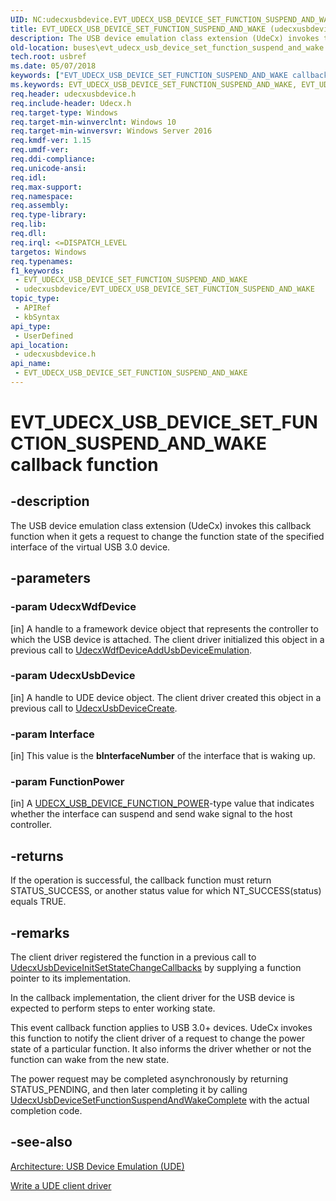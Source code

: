 ```yaml
---
UID: NC:udecxusbdevice.EVT_UDECX_USB_DEVICE_SET_FUNCTION_SUSPEND_AND_WAKE
title: EVT_UDECX_USB_DEVICE_SET_FUNCTION_SUSPEND_AND_WAKE (udecxusbdevice.h)
description: The USB device emulation class extension (UdeCx) invokes this callback function when it gets a request to change the function state of the specified interface of the virtual USB 3.0 device.
old-location: buses\evt_udecx_usb_device_set_function_suspend_and_wake.htm
tech.root: usbref
ms.date: 05/07/2018
keywords: ["EVT_UDECX_USB_DEVICE_SET_FUNCTION_SUSPEND_AND_WAKE callback function"]
ms.keywords: EVT_UDECX_USB_DEVICE_SET_FUNCTION_SUSPEND_AND_WAKE, EVT_UDECX_USB_DEVICE_SET_FUNCTION_SUSPEND_AND_WAKE callback, EvtUsbDeviceSetFunctionSuspendAndWake, EvtUsbDeviceSetFunctionSuspendAndWake callback function [Buses], buses.evt_udecx_usb_device_set_function_suspend_and_wake, udecxusbdevice/EvtUsbDeviceSetFunctionSuspendAndWake
req.header: udecxusbdevice.h
req.include-header: Udecx.h
req.target-type: Windows
req.target-min-winverclnt: Windows 10
req.target-min-winversvr: Windows Server 2016
req.kmdf-ver: 1.15
req.umdf-ver: 
req.ddi-compliance: 
req.unicode-ansi: 
req.idl: 
req.max-support: 
req.namespace: 
req.assembly: 
req.type-library: 
req.lib: 
req.dll: 
req.irql: <=DISPATCH_LEVEL
targetos: Windows
req.typenames: 
f1_keywords:
 - EVT_UDECX_USB_DEVICE_SET_FUNCTION_SUSPEND_AND_WAKE
 - udecxusbdevice/EVT_UDECX_USB_DEVICE_SET_FUNCTION_SUSPEND_AND_WAKE
topic_type:
 - APIRef
 - kbSyntax
api_type:
 - UserDefined
api_location:
 - udecxusbdevice.h
api_name:
 - EVT_UDECX_USB_DEVICE_SET_FUNCTION_SUSPEND_AND_WAKE
---
```


# EVT_UDECX_USB_DEVICE_SET_FUNCTION_SUSPEND_AND_WAKE callback function


## -description

The USB device emulation class extension (UdeCx) invokes this callback function when it gets a request to change the function state of  the specified interface of the virtual USB 3.0 device.

## -parameters

### -param UdecxWdfDevice 

[in]
A handle to a framework device object that represents the controller to which the USB device is attached. The client driver initialized this object in a previous call to <a href="/windows-hardware/drivers/ddi/udecxwdfdevice/nf-udecxwdfdevice-udecxwdfdeviceaddusbdeviceemulation">UdecxWdfDeviceAddUsbDeviceEmulation</a>.

### -param UdecxUsbDevice 

[in]
A handle to UDE device object. The client driver created this object in a previous call to <a href="/windows-hardware/drivers/ddi/udecxusbdevice/nf-udecxusbdevice-udecxusbdevicecreate">UdecxUsbDeviceCreate</a>.

### -param Interface 

[in]
This value is the <b>bInterfaceNumber</b> of the interface that is waking up.

### -param FunctionPower 

[in]
A <a href="/windows-hardware/drivers/ddi/udecxusbdevice/ne-udecxusbdevice-_udecx_usb_device_function_power">UDECX_USB_DEVICE_FUNCTION_POWER</a>-type value that indicates whether the interface can suspend and send wake signal to the host controller.

## -returns

If the operation is successful, the callback function must return STATUS_SUCCESS, or another status value for which NT_SUCCESS(status) equals TRUE.

## -remarks

The client driver registered the function in a previous call to <a href="/windows-hardware/drivers/ddi/udecxusbdevice/nf-udecxusbdevice-udecxusbdeviceinitsetstatechangecallbacks">UdecxUsbDeviceInitSetStateChangeCallbacks</a> by supplying a function pointer to its implementation.

In the callback implementation, the client driver for the USB device is expected to perform steps to enter working state. 

This event callback function applies to USB 3.0+ devices. UdeCx invokes this function to notify the client driver of a request to change the power state of a particular function. It also informs the driver whether or not the  function can wake from the new state.

The power request may be completed asynchronously by returning STATUS_PENDING, and then later completing it by calling <a href="/windows-hardware/drivers/ddi/udecxusbdevice/nf-udecxusbdevice-udecxusbdevicesetfunctionsuspendandwakecomplete">UdecxUsbDeviceSetFunctionSuspendAndWakeComplete</a> with the actual completion code.

## -see-also

<a href="/windows-hardware/drivers/usbcon/">Architecture: USB Device Emulation (UDE)</a>



<a href="/windows-hardware/drivers/usbcon/">Write a UDE client driver</a>

